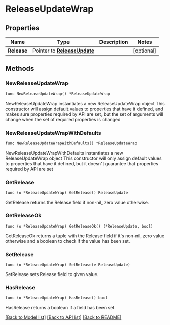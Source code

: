# ReleaseUpdateWrap

## Properties

Name | Type | Description | Notes
------------ | ------------- | ------------- | -------------
**Release** | Pointer to [**ReleaseUpdate**](ReleaseUpdate.md) |  | [optional] 

## Methods

### NewReleaseUpdateWrap

`func NewReleaseUpdateWrap() *ReleaseUpdateWrap`

NewReleaseUpdateWrap instantiates a new ReleaseUpdateWrap object
This constructor will assign default values to properties that have it defined,
and makes sure properties required by API are set, but the set of arguments
will change when the set of required properties is changed

### NewReleaseUpdateWrapWithDefaults

`func NewReleaseUpdateWrapWithDefaults() *ReleaseUpdateWrap`

NewReleaseUpdateWrapWithDefaults instantiates a new ReleaseUpdateWrap object
This constructor will only assign default values to properties that have it defined,
but it doesn't guarantee that properties required by API are set

### GetRelease

`func (o *ReleaseUpdateWrap) GetRelease() ReleaseUpdate`

GetRelease returns the Release field if non-nil, zero value otherwise.

### GetReleaseOk

`func (o *ReleaseUpdateWrap) GetReleaseOk() (*ReleaseUpdate, bool)`

GetReleaseOk returns a tuple with the Release field if it's non-nil, zero value otherwise
and a boolean to check if the value has been set.

### SetRelease

`func (o *ReleaseUpdateWrap) SetRelease(v ReleaseUpdate)`

SetRelease sets Release field to given value.

### HasRelease

`func (o *ReleaseUpdateWrap) HasRelease() bool`

HasRelease returns a boolean if a field has been set.


[[Back to Model list]](../README.md#documentation-for-models) [[Back to API list]](../README.md#documentation-for-api-endpoints) [[Back to README]](../README.md)


